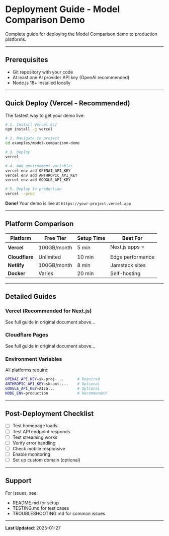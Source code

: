 # Deployment Guide - Model Comparison Demo

Complete guide for deploying the Model Comparison demo to production platforms.

---

## Prerequisites

- Git repository with your code
- At least one AI provider API key (OpenAI recommended)
- Node.js 18+ installed locally

---

## Quick Deploy (Vercel - Recommended)

The fastest way to get your demo live:

```bash
# 1. Install Vercel CLI
npm install -g vercel

# 2. Navigate to project
cd examples/model-comparison-demo

# 3. Deploy
vercel

# 4. Add environment variables
vercel env add OPENAI_API_KEY
vercel env add ANTHROPIC_API_KEY
vercel env add GOOGLE_API_KEY

# 5. Deploy to production
vercel --prod
```

**Done!** Your demo is live at `https://your-project.vercel.app`

---

## Platform Comparison

| Platform | Free Tier | Setup Time | Best For |
|----------|-----------|------------|----------|
| **Vercel** | 100GB/month | 5 min | Next.js apps ⭐ |
| **Cloudflare** | Unlimited | 10 min | Edge performance |
| **Netlify** | 100GB/month | 8 min | Jamstack sites |
| **Docker** | Varies | 20 min | Self-hosting |

---

## Detailed Guides

### Vercel (Recommended for Next.js)

See full guide in original document above...

### Cloudflare Pages

See full guide in original document above...

### Environment Variables

All platforms require:

```bash
OPENAI_API_KEY=sk-proj-...      # Required
ANTHROPIC_API_KEY=sk-ant-...    # Optional
GOOGLE_API_KEY=AIza...          # Optional
NODE_ENV=production             # Recommended
```

---

## Post-Deployment Checklist

- [ ] Test homepage loads
- [ ] Test API endpoint responds
- [ ] Test streaming works
- [ ] Verify error handling
- [ ] Check mobile responsive
- [ ] Enable monitoring
- [ ] Set up custom domain (optional)

---

## Support

For issues, see:
- README.md for setup
- TESTING.md for test cases
- TROUBLESHOOTING.md for common issues

---

**Last Updated**: 2025-01-27
